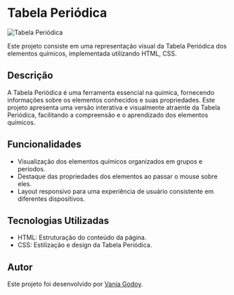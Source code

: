 # Tabela Periódica

![Tabela Periódica](fotoReadme)

Este projeto consiste em uma representação visual da Tabela Periódica dos elementos químicos, implementada utilizando HTML, CSS.

## Descrição

A Tabela Periódica é uma ferramenta essencial na química, fornecendo informações sobre os elementos conhecidos e suas propriedades. Este projeto apresenta uma versão interativa e visualmente atraente da Tabela Periódica, facilitando a compreensão e o aprendizado dos elementos químicos.

## Funcionalidades

- Visualização dos elementos químicos organizados em grupos e períodos.
- Destaque das propriedades dos elementos ao passar o mouse sobre eles.
- Layout responsivo para uma experiência de usuário consistente em diferentes dispositivos.

## Tecnologias Utilizadas

- HTML: Estruturação do conteúdo da página.
- CSS: Estilização e design da Tabela Periódica.

## Autor

Este projeto foi desenvolvido por [Vania Godoy](https://github.com/VaniaGodoy).

